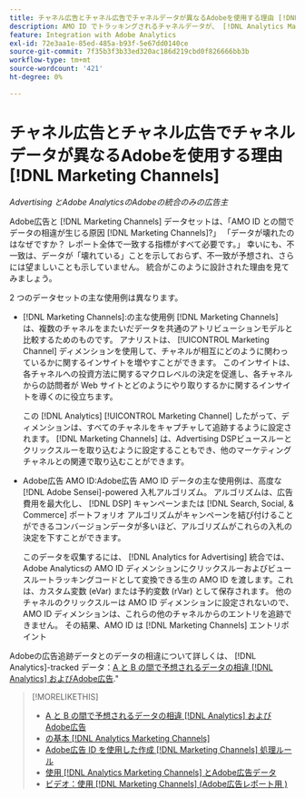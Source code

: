 ```yaml
---
title: チャネル広告とチャネル広告でチャネルデータが異なるAdobeを使用する理由 [!DNL Marketing Channels]
description: AMO ID でトラッキングされるチャネルデータが、 [!DNL Analytics Marketing Channels].
feature: Integration with Adobe Analytics
exl-id: 72e3aa1e-85ed-485a-b93f-5e67dd0140ce
source-git-commit: 7f35b3f3b33ed320ac186d219cbd0f826666bb3b
workflow-type: tm+mt
source-wordcount: '421'
ht-degree: 0%

---
```


# チャネル広告とチャネル広告でチャネルデータが異なるAdobeを使用する理由 [!DNL Marketing Channels]

*Advertising とAdobe AnalyticsのAdobeの統合のみの広告主*

Adobe広告と [!DNL Marketing Channels] データセットは、「AMO ID との間でデータの相違が生じる原因 [!DNL Marketing Channels]?」 「データが壊れたのはなぜですか？ レポート全体で一致する指標がすべて必要です。」 幸いにも、不一致は、データが「壊れている」ことを示しておらず、不一致が予想され、さらには望ましいことも示していません。 統合がこのように設計された理由を見てみましょう。

2 つのデータセットの主な使用例は異なります。

* [!DNL Marketing Channels]:の主な使用例 [!DNL Marketing Channels] は、複数のチャネルをまたいだデータを共通のアトリビューションモデルと比較するためのものです。 アナリストは、 [!UICONTROL Marketing Channel] ディメンションを使用して、チャネルが相互にどのように関わっているかに関するインサイトを増やすことができます。 このインサイトは、各チャネルへの投資方法に関するマクロレベルの決定を促進し、各チャネルからの訪問者が Web サイトとどのようにやり取りするかに関するインサイトを導くのに役立ちます。

   この [!DNL Analytics] [!UICONTROL Marketing Channel] したがって、ディメンションは、すべてのチャネルをキャプチャして追跡するように設定されます。 [!DNL Marketing Channels] は、Advertising DSPビュースルーとクリックスルーを取り込むように設定することもでき、他のマーケティングチャネルとの関連で取り込むことができます。

* Adobe広告 AMO ID:Adobe広告 AMO ID データの主な使用例は、高度な [!DNL Adobe Sensei]-powered 入札アルゴリズム。 アルゴリズムは、広告費用を最大化し、 [!DNL DSP] キャンペーンまたは [!DNL Search, Social, & Commerce] ポートフォリオ アルゴリズムがキャンペーンを結び付けることができるコンバージョンデータが多いほど、アルゴリズムがこれらの入札の決定を下すことができます。

   このデータを収集するには、 [!DNL Analytics for Advertising] 統合では、Adobe Analyticsの AMO ID ディメンションにクリックスルーおよびビュースルートラッキングコードとして変換できる生の AMO ID を渡します。これは、カスタム変数 (eVar) または予約変数 (rVar) として保存されます。 他のチャネルのクリックスルーは AMO ID ディメンションに設定されないので、AMO ID ディメンションは、これらの他のチャネルからのエントリを追跡できません。 その結果、AMO ID は [!DNL Marketing Channels] エントリポイント

Adobeの広告追跡データとのデータの相違について詳しくは、 [!DNL Analytics]-tracked データ：[A と B の間で予想されるデータの相違 [!DNL Analytics] およびAdobe広告](../data-variances.md).&quot;

>[!MORELIKETHIS]
>
>* [A と B の間で予想されるデータの相違 [!DNL Analytics] およびAdobe広告](/help/integrations/analytics/data-variances.md)
>* [の基本 [!DNL Analytics Marketing Channels]](mc-overview.md)
>* [Adobe広告 ID を使用した作成 [!DNL Marketing Channels] 処理ルール](mc-ids.md)
>* [使用 [!DNL Analytics Marketing Channels] とAdobe広告データ](mc-ac-data.md)
>* [ビデオ：使用 [!DNL Marketing Channels] (Adobe広告レポート用 )](https://experienceleague.adobe.com/docs/advertising-learn/tutorials/analytics/analytics-reporting-a4adc.html)

